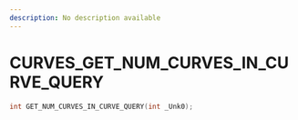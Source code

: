 ```yaml
---
description: No description available 
---
```


# CURVES\_GET_NUM_CURVES_IN_CURVE_QUERY

```cpp
int GET_NUM_CURVES_IN_CURVE_QUERY(int _Unk0);
```